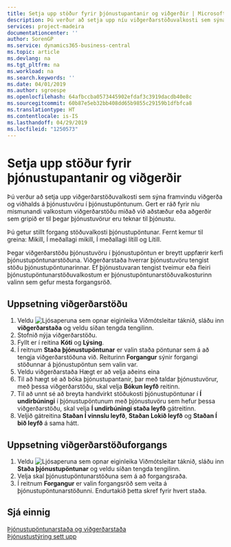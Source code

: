 ```yaml
---
title: Setja upp stöður fyrir þjónustupantanir og viðgerðir | Microsoft Docs
description: Þú verður að setja upp níu viðgerðarstöðuvalkosti sem sýna framvindu viðgerða og viðhalds á þjónustuvöru í þjónustupöntunum.
services: project-madeira
documentationcenter: ''
author: SorenGP
ms.service: dynamics365-business-central
ms.topic: article
ms.devlang: na
ms.tgt_pltfrm: na
ms.workload: na
ms.search.keywords: ''
ms.date: 04/01/2019
ms.author: sgroespe
ms.openlocfilehash: 64afbccba0573445902efdaf3c3919dacdb40e8c
ms.sourcegitcommit: 60b87e5eb32bb408dd65b9855c29159b1dfbfca8
ms.translationtype: HT
ms.contentlocale: is-IS
ms.lasthandoff: 04/29/2019
ms.locfileid: "1250573"
---
```

# <a name="set-up-statuses-for-service-orders-and-repairs"></a>Setja upp stöður fyrir þjónustupantanir og viðgerðir
Þú verður að setja upp viðgerðarstöðuvalkosti sem sýna framvindu viðgerða og viðhalds á þjónustuvöru í þjónustupöntunum. Gert er ráð fyrir níu mismunandi valkostum viðgerðarstöðu miðað við aðstæður eða aðgerðir sem gripið er til þegar þjónustuvörur eru teknar til þjónustu.  

Þú getur stillt forgang stöðuvalkosti þjónustupöntunar. Fernt kemur til greina: Mikill, Í meðallagi mikill, Í meðallagi lítill og Lítill.  

Þegar viðgerðarstöðu þjónustuvöru í þjónustupöntun er breytt uppfærir kerfi þjónustupöntunarstöðuna. Viðgerðarstaða hverrar þjónustuvöru tengist stöðu þjónustupöntunarinnar. Ef þjónustuvaran tengist tveimur eða fleiri þjónustupöntunarstöðuvalkostum er þjónustupöntunarstöðuvalkosturinn valinn sem gefur mesta forgangsröð.  

## <a name="to-set-up-a-repair-status"></a>Uppsetning viðgerðarstöðu  
1. Veldu ![Ljósaperuna sem opnar eiginleika Viðmótsleitar](media/ui-search/search_small.png "Segðu mér hvað þú vilt gera") táknið, sláðu inn **viðgerðarstaða** og veldu síðan tengda tengilinn.
2. Stofnið nýja viðgerðarstöðu.  
3. Fyllt er í reitina **Kóti** og **Lýsing**.  
4. Í reitnum **Staða þjónustupöntunar** er valin staða pöntunar sem á að tengja viðgerðarstöðuna við. Reiturinn **Forgangur** sýnir forgangi stöðunnar á þjónustupöntun sem valin var.  
5. Veldu viðgerðarstaða Hægt er að velja aðeins eina  
6. Til að hægt sé að bóka þjónustupantanir, þar með taldar þjónustuvörur, með þessa viðgerðarstöðu, skal velja **Bókun leyfð** reitinn.  
7. Til að unnt sé að breyta handvirkt stöðukosti þjónustupöntunar í **Í undirbúningi** í þjónustupöntunum með þjónustuvöru sem hefur þessa viðgerðarstöðu, skal velja **Í undirbúningi staða leyfð** gátreitinn.  
8. Veljið gátreitina **Staðan Í vinnslu leyfð**, **Staðan Lokið leyfð** og **Staðan Í bið leyfð** á sama hátt.
  
## <a name="to-set-up-service-status-priorities"></a>Uppsetning viðgerðarstöðuforgangs  
1. Veldu ![Ljósaperuna sem opnar eiginleika Viðmótsleitar](media/ui-search/search_small.png "Segðu mér hvað þú vilt gera") táknið, sláðu inn **Staða þjónustupöntunar** og veldu síðan tengda tengilinn.  
2. Velja skal þjónustupöntunarstöðuna sem á að forgangsraða.  
3. Í reitnum **Forgangur** er valin forgangsröð sem veita á þjónustupöntunarstöðunni. Endurtakið þetta skref fyrir hvert staða.  

## <a name="see-also"></a>Sjá einnig  
[Þjónustupöntunarstaða og viðgerðarstaða](service-service-order-status-and-repair-status.md)  
[Þjónustustýring sett upp](service-setup-service.md)  
